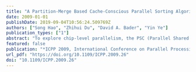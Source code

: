 ```yaml
---
title: "A Partition-Merge Based Cache-Conscious Parallel Sorting Algorithm for CMP with Shared Cache"
date: 2009-01-01
publishDate: 2019-09-04T10:56:24.509769Z
authors: ["Song Hao", "Zhihui Du", "David A. Bader", "Yin Ye"]
publication_types: ["1"]
abstract: "To explore chip-level parallelism, the PSC (Parallel Shared Cache) model is provided in this paper to describe high performance shared cache of Chip Multi-Processors (CMP). Then for a specific application, parallel sorting, a cache-conscious parallel algorithm, PMCC (Partition-Merge based Cache-Conscious) is designed based on the PSC model. The PMCC algorithm consists of two steps: the partition-based in-cache sorting and merge-based k-way merge sorting. In the first stage, PMCC first divides the input dataset into multiple blocks so that each block can fit into the shared L2 cache, and then employs multiple cores to perform parallel cache sorting to generate sorted blocks. In the second stage, PMCC first selects an optimized parameter k which can not only improve the parallelism but also reduce the cache missing rate, then performs a k-way merge sorting to merge all the sorted blocks. The I/O complexity of the in-cache sorting step and k-way merge step are analyzed in detail. The simulation results show that the PSC based PMCC algorithm can out-performance the latest PEM based cache-conscious algorithm and the scalability of PMCC is also discussed. The low I/O complexity, high parallelism and the high scalability of PMCC can take advantage of CMP to improve its performance significantly and deal with large scale problem efficiently."
featured: false
publication: "*ICPP 2009, International Conference on Parallel Processing, Vienna, Austria, 22-25 September 2009*"
url_pdf: "https://doi.org/10.1109/ICPP.2009.26"
doi: "10.1109/ICPP.2009.26"
---
```


